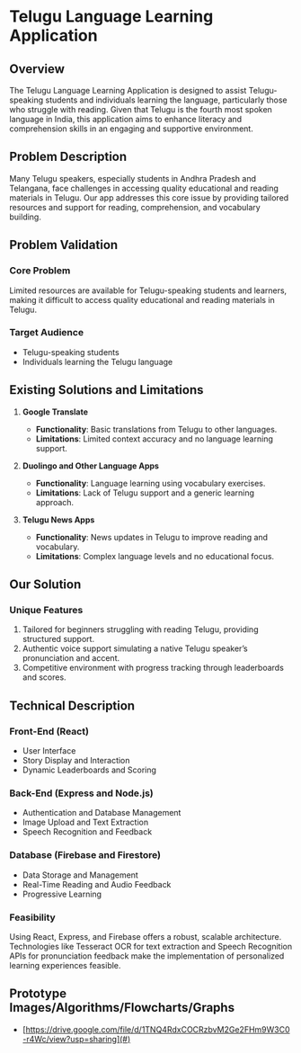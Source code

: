 # Telugu Language Learning Application

## Overview

The Telugu Language Learning Application is designed to assist Telugu-speaking students and individuals learning the language, particularly those who struggle with reading. Given that Telugu is the fourth most spoken language in India, this application aims to enhance literacy and comprehension skills in an engaging and supportive environment.

## Problem Description

Many Telugu speakers, especially students in Andhra Pradesh and Telangana, face challenges in accessing quality educational and reading materials in Telugu. Our app addresses this core issue by providing tailored resources and support for reading, comprehension, and vocabulary building.

## Problem Validation

### Core Problem
Limited resources are available for Telugu-speaking students and learners, making it difficult to access quality educational and reading materials in Telugu.

### Target Audience
- Telugu-speaking students
- Individuals learning the Telugu language

## Existing Solutions and Limitations

1. **Google Translate**
   - **Functionality**: Basic translations from Telugu to other languages.
   - **Limitations**: Limited context accuracy and no language learning support.

2. **Duolingo and Other Language Apps**
   - **Functionality**: Language learning using vocabulary exercises.
   - **Limitations**: Lack of Telugu support and a generic learning approach.

3. **Telugu News Apps**
   - **Functionality**: News updates in Telugu to improve reading and vocabulary.
   - **Limitations**: Complex language levels and no educational focus.

## Our Solution

### Unique Features
1. Tailored for beginners struggling with reading Telugu, providing structured support.
2. Authentic voice support simulating a native Telugu speaker’s pronunciation and accent.
3. Competitive environment with progress tracking through leaderboards and scores.

## Technical Description

### Front-End (React)
- User Interface
- Story Display and Interaction
- Dynamic Leaderboards and Scoring

### Back-End (Express and Node.js)
- Authentication and Database Management
- Image Upload and Text Extraction
- Speech Recognition and Feedback

### Database (Firebase and Firestore)
- Data Storage and Management
- Real-Time Reading and Audio Feedback
- Progressive Learning

### Feasibility
Using React, Express, and Firebase offers a robust, scalable architecture. Technologies like Tesseract OCR for text extraction and Speech Recognition APIs for pronunciation feedback make the implementation of personalized learning experiences feasible.

## Prototype Images/Algorithms/Flowcharts/Graphs
- [https://drive.google.com/file/d/1TNQ4RdxCOCRzbvM2Ge2FHm9W3C0-r4Wc/view?usp=sharing](#)
